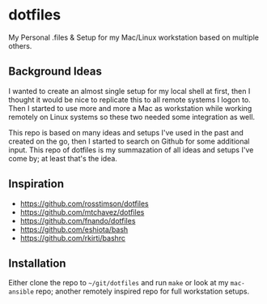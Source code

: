 # dotfiles
My Personal .files &amp; Setup for my Mac/Linux workstation based on multiple others.

## Background Ideas

I wanted to create an almost single setup for my local shell at first, then I thought it would be nice to replicate this to all remote systems I logon to. Then I started to use more and more a Mac as workstation while working remotely on Linux systems so these two needed some integration as well. 

This repo is based on many ideas and setups I've used in the past and created on the go, then I started to search on Github for some additional input. This repo of dotfiles is my summazation of all ideas and setups I've come by; at least that's the idea.

## Inspiration
- https://github.com/rosstimson/dotfiles
- https://github.com/mtchavez/dotfiles
- https://github.com/fnando/dotfiles
- https://github.com/eshiota/bash
- https://github.com/rkirti/bashrc

## Installation

Either clone the repo to `~/git/dotfiles` and run `make` or look at my `mac-ansible` repo; another remotely inspired repo for full workstation setups.